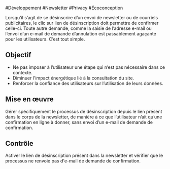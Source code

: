 
#Développement #Newsletter #Privacy #Écoconception

Lorsqu’il s’agit de se désinscrire d’un envoi de newsletter ou de courriels publicitaires, le clic sur lien de désinscription doit permettre de confirmer celle-ci. Toute autre demande, comme la saisie de l’adresse e-mail ou l’envoi d’un e-mail de demande d’annulation est passablement agaçante pour les utilisateurs. C’est tout simple.


## Objectif

* Ne pas imposer à l’utilisateur une étape qui n’est pas nécessaire dans ce contexte.
* Diminuer l'impact énergétique lié à la consultation du site.
* Renforcer la confiance des utilisateurs sur l’utilisation de leurs données.

## Mise en œuvre

Gérer spécifiquement le processus de désinscription depuis le lien présent dans le corps de la newsletter, de manière à ce que l’utilisateur n’ait qu’une confirmation en ligne à donner, sans envoi d’un e-mail de demande de confirmation.

## Contrôle

Activer le lien de désinscription présent dans la newsletter et vérifier que le processus ne renvoie pas d'e-mail de demande de confirmation.

